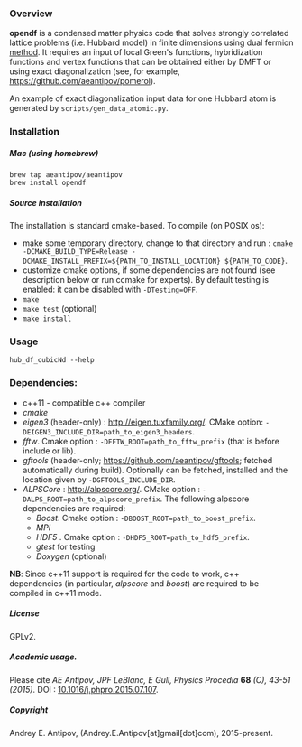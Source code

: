 ### Overview
**opendf** is a condensed matter physics code that solves strongly correlated lattice problems (i.e. Hubbard model) in finite dimensions using dual fermion [method](https://arxiv.org/abs/cond-mat/0612196). It requires an input of local Green's functions, hybridization functions and vertex functions that can be obtained either by DMFT or using exact diagonalization (see, for example, https://github.com/aeantipov/pomerol). 

An example of exact diagonalization input data for one Hubbard atom is generated by `scripts/gen_data_atomic.py`. 

### Installation
##### Mac (using homebrew)
```
brew tap aeantipov/aeantipov
brew install opendf
```
##### Source installation
The installation is standard cmake-based. To compile (on POSIX os):
- make some temporary directory, change to that directory and run :
`cmake -DCMAKE_BUILD_TYPE=Release -DCMAKE_INSTALL_PREFIX=${PATH_TO_INSTALL_LOCATION} ${PATH_TO_CODE}`.
- customize cmake options, if some dependencies are not found (see description below or run ccmake for experts). By default testing is enabled: it can be disabled with `-DTesting=OFF`.
- `make`
- `make test` (optional) 
- `make install`

### Usage
```
hub_df_cubicNd --help
```

### Dependencies:
- c++11 - compatible c++ compiler
- *cmake*
- *eigen3* (header-only) : http://eigen.tuxfamily.org/. CMake option: `-DEIGEN3_INCLUDE_DIR=path_to_eigen3_headers`.
- *fftw*. Cmake option : `-DFFTW_ROOT=path_to_fftw_prefix` (that is before include or lib).
- *gftools* (header-only;  https://github.com/aeantipov/gftools; fetched automatically during build). Optionally can be fetched, installed and the location given by `-DGFTOOLS_INCLUDE_DIR`.
- *ALPSCore* : http://alpscore.org/. CMake option : `-DALPS_ROOT=path_to_alpscore_prefix`. The following alpscore dependencies are required:
  - *Boost*. Cmake option : `-DBOOST_ROOT=path_to_boost_prefix`.
  - *MPI*
  - *HDF5* . Cmake option : `-DHDF5_ROOT=path_to_hdf5_prefix`.
  - *gtest* for testing
  - *Doxygen* (optional)
   
**NB**: Since c++11 support is required for the code to work, c++ dependencies (in particular, *alpscore* and *boost*) are required to be compiled in c++11 mode. 

##### License 
GPLv2. 

##### Academic usage. 
Please cite *AE Antipov, JPF LeBlanc, E Gull, Physics Procedia* **68** *(C), 43-51 (2015)*. DOI : [10.1016/j.phpro.2015.07.107](http://dx.doi.org/10.1016/j.phpro.2015.07.107). 

##### Copyright
Andrey E. Antipov, (Andrey.E.Antipov[at]gmail[dot]com), 2015-present.
  
